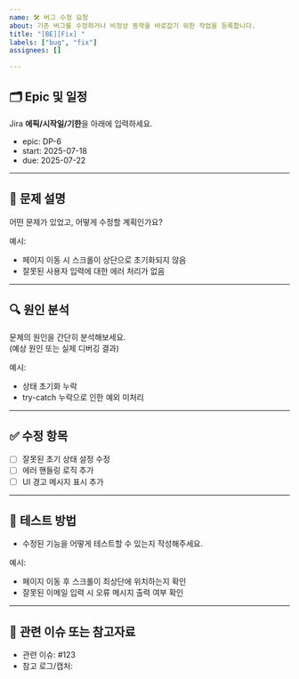 ```yaml
---
name: 🛠️ 버그 수정 요청
about: 기존 버그를 수정하거나 비정상 동작을 바로잡기 위한 작업을 등록합니다.
title: "[BE][Fix] "
labels: ["bug", "fix"]
assignees: []

---
```


## 🗂️ Epic 및 일정
Jira **에픽/시작일/기한**을 아래에 입력하세요.

- epic: DP-6
- start: 2025-07-18
- due: 2025-07-22

---

## 🐛 문제 설명
어떤 문제가 있었고, 어떻게 수정할 계획인가요?

예시:
- 페이지 이동 시 스크롤이 상단으로 초기화되지 않음
- 잘못된 사용자 입력에 대한 에러 처리가 없음

---

## 🔍 원인 분석
문제의 원인을 간단히 분석해보세요.  
(예상 원인 또는 실제 디버깅 결과)

예시:
- 상태 초기화 누락
- try-catch 누락으로 인한 예외 미처리

---

## ✅ 수정 항목
- [ ] 잘못된 초기 상태 설정 수정
- [ ] 에러 핸들링 로직 추가
- [ ] UI 경고 메시지 표시 추가

---

## 🧪 테스트 방법
- 수정된 기능을 어떻게 테스트할 수 있는지 작성해주세요.

예시:
- 페이지 이동 후 스크롤이 최상단에 위치하는지 확인
- 잘못된 이메일 입력 시 오류 메시지 출력 여부 확인

---

## 📎 관련 이슈 또는 참고자료
- 관련 이슈: #123
- 참고 로그/캡처:

